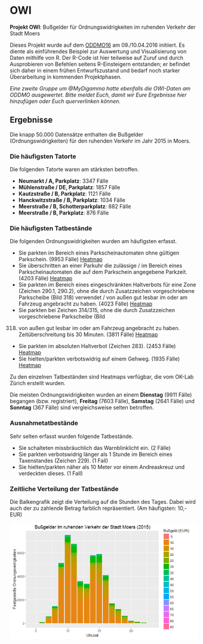 # OWI

**Projekt OWI**: Bußgelder für Ordnungswidrigkeiten im ruhenden Verkehr der Stadt Moers

Dieses Projekt wurde auf dem [ODDMO16](http://hackday.moers.de/ "Open Data-Hackday") am 09./10.04.2016 initiiert. Es diente als einführendes Beispiel zur Auswertung und Visualisierung von Daten mithilfe von R. Der R-Code ist hier teilweise auf Zuruf und durch Ausprobieren von Befehlen seitens R-Einsteigern entstanden; er befindet sich daher in einem frühen Entwurfszustand und bedarf noch starker Überarbeitung in kommenden Projektphasen.

*Eine zweite Gruppe um @MyDigamma hatte ebenfalls die OWI-Daten am ODDMO ausgewertet. Bitte meldet Euch, damit wir Eure Ergebnisse hier hinzufügen oder Euch querverlinken können.*

## Ergebnisse
Die knapp 50.000 Datensätze enthalten die Bußgelder (Ordnungswidrigkeiten) für den ruhenden Verkehr im Jahr 2015 in Moers.

### Die häufigsten Tatorte
Die folgenden Tatorte waren am stärksten betroffen.

* **Neumarkt / A, Parkplatz**: 3347 Fälle
* **Mühlenstraße / DE, Parkplatz**: 1857 Fälle
* **Kautzstraße / B, Parkplatz**: 1121 Fälle
* **Hanckwitzstraße / B, Parkplatz**: 1034 Fälle
* **Meerstraße / B, Schotterparkplatz**:  882 Fälle
* **Meerstraße / B, Parkplatz**:  876 Fälle

### Die häufigsten Tatbestände
Die folgenden Ordnungswidrigkeiten wurden am häufigsten erfasst.

* Sie parkten im Bereich eines Parkscheinautomaten ohne gültigen Parkschein. (9953 Fälle) [Heatmap](http://geojson.ft0.ch/heat/#http://w-moers.ft0.ch/q/bussgeld/%20/tatbestand=113140 "Heatmap (auf OpenStreetMap)")
* Sie überschritten an einer Parkuhr die zulässige / im Bereich eines Parkscheinautomaten die auf dem Parkschein angegebene Parkzeit. (4203 Fälle) [Heatmap](http://geojson.ft0.ch/heat/#http://w-moers.ft0.ch/q/bussgeld/%20/tatbestand=113120 "Heatmap (auf OpenStreetMap)")
* Sie parkten im Bereich eines eingeschränkten Haltverbots für eine Zone (Zeichen 290.1, 290.2), ohne die durch Zusatzzeichen vorgeschriebene Parkscheibe (Bild 318) verwendet / von außen gut lesbar im oder am
Fahrzeug angebracht zu haben. (4023 Fälle) [Heatmap](http://geojson.ft0.ch/heat/#http://w-moers.ft0.ch/q/bussgeld/%20/tatbestand=113240 "Heatmap (auf OpenStreetMap)")
* Sie parkten bei Zeichen 314/315, ohne die durch Zusatzzeichen vorgeschriebene Parkscheibe (Bild
318) von außen gut lesbar im oder am Fahrzeug angebracht zu haben. Zeitüberschreitung bis 30 Minuten. (3811 Fälle) [Heatmap](http://geojson.ft0.ch/heat/#http://w-moers.ft0.ch/q/bussgeld/%20/tatbestand=113300 "Heatmap (auf OpenStreetMap)")
* Sie parkten im absoluten Haltverbot (Zeichen 283). (2453 Fälle) [Heatmap](http://geojson.ft0.ch/heat/#http://w-moers.ft0.ch/q/bussgeld/%20/tatbestand=141312 "Heatmap (auf OpenStreetMap)")
* Sie hielten/parkten verbotswidrig auf einem Gehweg. (1935 Fälle) [Heatmap](http://geojson.ft0.ch/heat/#http://w-moers.ft0.ch/q/bussgeld/%20/tatbestand=112402 "Heatmap (auf OpenStreetMap)")

Zu den einzelnen Tatbeständen sind Heatmaps verfügbar, die vom OK-Lab Zürich erstellt wurden. 

Die meisten Ordnungswidrigkeiten wurden an einem **Dienstag** (9911 Fälle) begangen (bzw. registriert), **Freitag** (7603 Fälle), **Samstag** (2641 Fälle) und **Sonntag** (367 Fälle) sind vergleichsweise selten betroffen.

### Ausnahmetatbestände
Sehr selten erfasst wurden folgende Tatbestände.

* Sie schalteten missbräuchlich das Warnblinklicht ein. (2 Fälle)
* Sie parkten verbotswidrig länger als 1 Stunde im Bereich eines Taxenstandes (Zeichen 229). (1 Fall)
* Sie hielten/parkten näher als 10 Meter vor einem Andreaskreuz und verdeckten dieses. (1 Fall)

### Zeitliche Verteilung der Tatbestände 

Die Balkengrafik zeigt die Verteilung auf die Stunden des Tages. Dabei wird auch der zu zahlende Betrag farblich repräsentiert. (Am häufigsten: 10,- EUR) 

![Balkengrafik](https://raw.githubusercontent.com/CodeforNiederrhein/OWI/master/Rplot01.png)